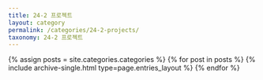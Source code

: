 ```yaml
---
title: 24-2 프로젝트
layout: category
permalink: /categories/24-2-projects/
taxonomy: 24-2 프로젝트
---
```


{% assign posts = site.categories.categories %}
 {% for post in posts %} {% include archive-single.html type=page.entries_layout %} {% endfor %}